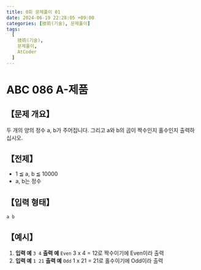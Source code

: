 ```yaml
---
title: 0회 문제풀이 01
date: 2024-06-19 22:28:05 +09:00
categories: [技術(기술), 문제풀이]
tags:
  [
    技術(기술),
    문제풀이,
    AtCoder
  ]
---
```

# ABC 086 A-제품
## 【문제 개요】
두 개의 양의 정수 a, b가 주어집니다. 그리고 a와 b의 곱이 짝수인지 홀수인지 출력하십시오.

## 【전제】
- 1 ≦ a, b ≦ 10000
- a, b는 정수

## 【입력 형태】
`a b`

## 【예시】
1. **입력 예**
`3 4`
**출력 예**
`Even`
3 x 4 = 12로 짝수이기에 Even이라 출력
2. **입력 예**
`1 21`
**출력 예**
`Odd`
1 x 21 = 21로 홀수이기에 Odd이라 출력

